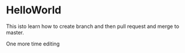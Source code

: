 # HelloWorld
This isto learn how to create branch and then pull request and merge to master.

One more time editing
